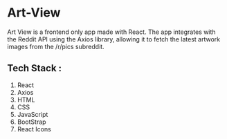 # Art-View
Art View is a frontend only app made with React. The app integrates with the Reddit API using the Axios library, allowing it to fetch the latest artwork images from the /r/pics subreddit. 


## Tech Stack : 
1) React
2) Axios
3) HTML
4) CSS
5) JavaScript
6) BootStrap
7) React Icons

